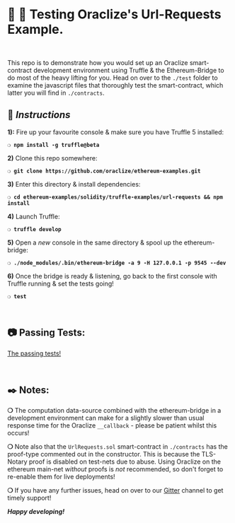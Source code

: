# :wrench: :construction: Testing Oraclize's Url-Requests Example.

&nbsp;

This repo is to demonstrate how you would set up an Oraclize smart-contract development environment using Truffle & the Ethereum-Bridge to do most of the heavy lifting for you. Head on over to the `./test` folder to examine the javascript files that thoroughly test the smart-contract, which latter you will find in `./contracts`.

## :page_with_curl:  _Instructions_

**1):** Fire up your favourite console & make sure you have Truffle 5 installed:

__`❍ npm install -g truffle@beta`__

**2)** Clone this repo somewhere:

__`❍ git clone https://github.com/oraclize/ethereum-examples.git`__

**3)** Enter this directory & install dependencies:

__`❍ cd ethereum-examples/solidity/truffle-examples/url-requests && npm install`__

**4)** Launch Truffle:

__`❍ truffle develop`__

**5)** Open a _new_ console in the same directory & spool up the ethereum-bridge:

__`❍ ./node_modules/.bin/ethereum-bridge -a 9 -H 127.0.0.1 -p 9545 --dev`__

**6)** Once the bridge is ready & listening, go back to the first console with Truffle running & set the tests going!

__`❍ test`__

&nbsp;

## :camera: Passing Tests:

[The passing tests!](https://github.com/oraclize/ethereum-examples/solidity/truffle-examples/url-requests/url-requests-tests.jpg)

&nbsp;

## :black_nib: Notes:

__❍__ The computation data-source combined with the ethereum-bridge in a development environment can make for a slightly slower than usual response time for the Oraclize `__callback` - please be patient whilst this occurs!

__❍__ Note also that the `UrlRequests.sol` smart-contract in `./contracts` has the proof-type commented out in the constructor. This is because the TLS-Notary proof is disabled on test-nets due to abuse. Using Oraclize on the ethereum main-net _without_ proofs is _not_ recommended, so don't forget to re-enable them for live deployments!  

__❍__ If you have any further issues, head on over to our [Gitter](https://gitter.im/oraclize/ethereum-api?raw=true) channel to get timely support!

__*Happy developing!*__
